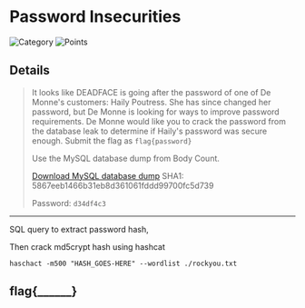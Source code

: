 # Password Insecurities
![Category](http://img.shields.io/badge/Category-Exploitation-orange?style=for-the-badge) ![Points](http://img.shields.io/badge/Points-50-brightgreen?style=for-the-badge)

## Details

>It looks like DEADFACE is going after the password of one of De Monne's customers: Haily Poutress. She has since changed her password, but De Monne is looking for ways to improve password requirements. De Monne would like you to crack the password from the database leak to determine if Haily's password was secure enough. Submit the flag as 
>`flag{password}`
>
>Use the MySQL database dump from Body Count.
>
>[Download MySQL database dump](https://tinyurl.com/r2cxnfua)
>SHA1: 5867eeb1466b31eb8d361061fddd99700fc5d739
>
>Password: `d34df4c3`
---

SQL query to extract password hash, 

Then crack md5crypt hash using hashcat

`haschact -m500 "HASH_GOES-HERE" --wordlist ./rockyou.txt`

## flag{______}
